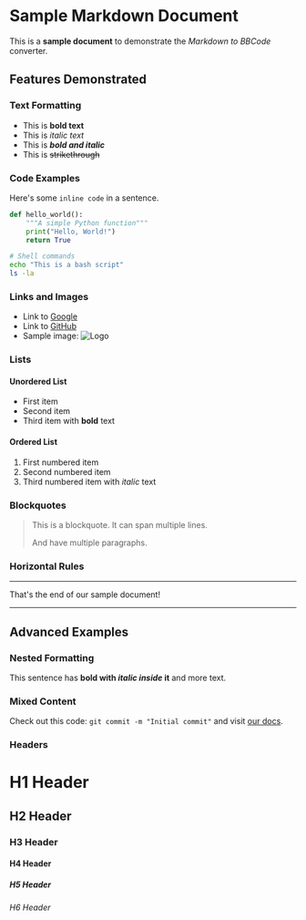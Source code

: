# Sample Markdown Document

This is a **sample document** to demonstrate the *Markdown to BBCode* converter.

## Features Demonstrated

### Text Formatting
- This is **bold text**
- This is *italic text*  
- This is ***bold and italic***
- This is ~~strikethrough~~

### Code Examples

Here's some `inline code` in a sentence.

```python
def hello_world():
    """A simple Python function"""
    print("Hello, World!")
    return True
```

```bash
# Shell commands
echo "This is a bash script"
ls -la
```

### Links and Images
- Link to [Google](https://www.google.com)
- Link to [GitHub](https://github.com)
- Sample image: ![Logo](https://via.placeholder.com/150)

### Lists

#### Unordered List
* First item
* Second item
* Third item with **bold** text

#### Ordered List
1. First numbered item
2. Second numbered item
3. Third numbered item with *italic* text

### Blockquotes

> This is a blockquote.
> It can span multiple lines.
> 
> And have multiple paragraphs.

### Horizontal Rules

---

That's the end of our sample document!

***

## Advanced Examples

### Nested Formatting
This sentence has **bold with *italic inside* it** and more text.

### Mixed Content
Check out this code: `git commit -m "Initial commit"` and visit [our docs](https://docs.example.com).

### Headers
# H1 Header
## H2 Header  
### H3 Header
#### H4 Header
##### H5 Header
###### H6 Header
